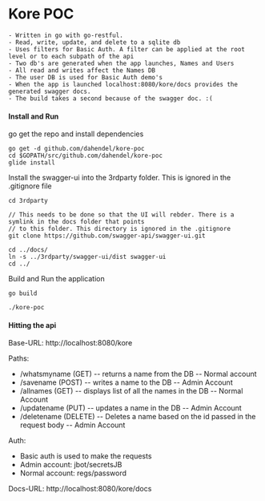 # Kore POC

 
    - Written in go with go-restful.
    - Read, write, update, and delete to a sqlite db
    - Uses filters for Basic Auth. A filter can be applied at the root level or to each subpath of the api
    - Two db's are generated when the app launches, Names and Users
    - All read and writes affect the Names DB
    - The user DB is used for Basic Auth demo's
    - When the app is launched localhost:8080/kore/docs provides the generated swagger docs.
    - The build takes a second because of the swagger doc. :(

#### Install and Run
go get the repo and install dependencies
```
go get -d github.com/dahendel/kore-poc
cd $GOPATH/src/github.com/dahendel/kore-poc
glide install
```

Install the swagger-ui into the 3rdparty folder. This is ignored in the .gitignore file
```
cd 3rdparty

// This needs to be done so that the UI will rebder. There is a symlink in the docs folder that points 
// to this folder. This directory is ignored in the .gitignore
git clone https://github.com/swagger-api/swagger-ui.git

cd ../docs/
ln -s ../3rdparty/swagger-ui/dist swagger-ui
cd ../
```

Build and Run the application
```
go build

./kore-poc
```


#### Hitting the api

Base-URL: http://localhost:8080/kore

Paths:
  - /whatsmyname (GET)   -- returns a name from the DB -- Normal account
  - /savename  (POST)    -- writes a name to the DB -- Admin Account
  - /allnames (GET)      -- displays list of all the names in the DB -- Normal Account
  - /updatename (PUT)    -- updates a name in the DB -- Admin Account
  - /deletename (DELETE) -- Deletes a name based on the id passed in the request body -- Admin Account
  
Auth: 
  - Basic auth is used to make the requests
  - Admin account: jbot/secretsJB
  - Normal account: regs/password

Docs-URL: http://localhost:8080/kore/docs